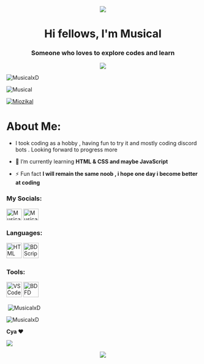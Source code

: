 <p align="center"><img src="https://3.bp.blogspot.com/-blFLL1zlWBI/WEoldetgmEI/AAAAAAAAYH4/3Gd-XunvYFwzJxYewyyfUNa5Es8-ueWAQCLcB/s1600/music%2Bbanner%2Bgif.gif"/></p>

<h1 align="center">Hi fellows, I'm Musical</h1>

<h3 align="center">Someone who loves to explore codes and learn</h3>

<p align="center"><img src="https://capsule-render.vercel.app/api?type=waving&color=gradient&height=60&section=footer"/></p>


<p align="left"><img src="https://komarev.com/ghpvc/?username=MusicalxD&label=Vistors&color=09ec8a&style=flat-square" alt="MusicalxD" /></p>

<p align="left"><img src="https://dcbadge.vercel.app/api/shield/617836989672325151" alt="Musical" /></p>

<p align="left"><a href="https://twitter.com/Miozikal" target="blank"><img src="https://img.shields.io/twitter/follow/Miozikal?logo=twitter&style=for-the-badge" alt="Miozikal" /></a></p>

<h1>About Me:</h1>

- I took coding as a hobby , having fun to try it and mostly coding discord bots . Looking forward to progress more

- 🌱 I’m currently learning **HTML & CSS and maybe JavaScript**

- ⚡ Fun fact **I will remain the same noob , i hope one day i become better at coding**


<h3 align="left">My Socials:</h3>
<p align="left"><a href="https://twitter.com/Miozikal" target="blank"><img align="center" src="https://raw.githubusercontent.com/rahuldkjain/github-profile-readme-generator/master/src/images/icons/Social/twitter.svg" alt="MusicalxD" height="30" width="40" /></a>
<a href="https://www.youtube.com/channel/UC-MTiH3h0ePHwPxUN7bXf2w" target="blank"><img align="center" src="https://raw.githubusercontent.com/rahuldkjain/github-profile-readme-generator/master/src/images/icons/Social/youtube.svg" alt="Musical" height="30" width="40" /></a>
</p>


<h3 align="left">Languages:</h3>
<a href="https://html.com/" target="_blank" rel="noreferrer"><img src="https://upload.wikimedia.org/wikipedia/commons/thumb/6/61/HTML5_logo_and_wordmark.svg/2048px-HTML5_logo_and_wordmark.svg.png" alt="HTML" width="40" height="40"/></a>
<a href="https://nilpointer-software.github.io/bdfd-wiki/nightly/" target="_blank" rel="noreferrer"> <img src="https://botdesignerdiscord.com/logo512.png" alt="BDScript" width="40" height="40"/></a> 


<h3 align="left">Tools:</h3>
<a href="https://code.visualstudio.com/" target="_blank" rel="noreferrer"> <img src="https://upload.wikimedia.org/wikipedia/commons/thumb/9/9a/Visual_Studio_Code_1.35_icon.svg/2048px-Visual_Studio_Code_1.35_icon.svg.png" alt="VS Code" width="40" height="40"/></a>
<a href="https://botdesignerdiscord.com/" target="_blank" rel="noreferrer"> <img src="https://botdesignerdiscord.com/logo512.png" alt="BDFD" width="40" height="40"/></a>


<p>&nbsp;<img align="center" src="https://github-readme-stats.vercel.app/api?username=MusicalxD&show_icons=true&theme=tokyonight&title_color=04f196&text_color=06dfef&locale=en" alt="MusicalxD" /></p>

<p><img align="center" src="https://github-readme-streak-stats.herokuapp.com/?user=MusicalxD&theme=dark" alt="MusicalxD" /></p>

**Cya ❤️**

<p><img align="center" src="https://i.pinimg.com/originals/35/ce/9f/35ce9f85da291b4c1c504d8cbd37e8ee.gif"/></p>

<p align="center"><img src="https://capsule-render.vercel.app/api?type=waving&color=gradient&height=60&section=footer"/></p>
